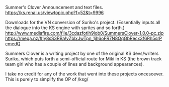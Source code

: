 Summer's Clover Announcement and text files.
https://ks.renai.us/viewtopic.php?f=52&t=9996

Downloads for the VN conversion of Suriko's project. 
(Essentially inputs all the dialogue into the KS engine with sprites and so forth.)
http://www.mediafire.com/file/3cdazfotih9lob0/SummersClover-1.0.0-pc.zip
https://mega.nz/#!y8sS3RBa!vZblxJwTpn_1jh6oFR7N8QqGbRecx3f6Rh5srPcmedQ

Summers Clover is a writing project by one of the original KS devs/writers Suriko, which puts forth a semi-official route for Miki in KS (the brown track team girl who has a couple of lines and background appearances).

I take no credit for any of the work that went into these projects oncesoever.
This is purely to simplify the OP of /ksg/
